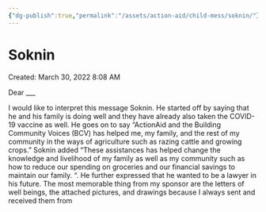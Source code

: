 ```yaml
---
{"dg-publish":true,"permalink":"/assets/action-aid/child-mess/soknin/"}
---
```


# Soknin

Created: March 30, 2022 8:08 AM

Dear ___

I would like to interpret this message Soknin. He started off by saying that he and his family is doing well and they have already also taken the COVID-19 vaccine as well. He goes on to say “ActionAid and the Building Community Voices (BCV) has helped me, my family, and the rest of my community in the ways of agriculture such as razing cattle and growing crops.” Soknin added “These assistances has helped change the knowledge and livelihood of my family as well as my community such as how to reduce our spending on groceries and our financial savings to maintain our family. “. He further expressed that he wanted to be a lawyer in his future. The most memorable thing from my sponsor are the letters of well beings, the attached pictures, and drawings because I always sent and received them from